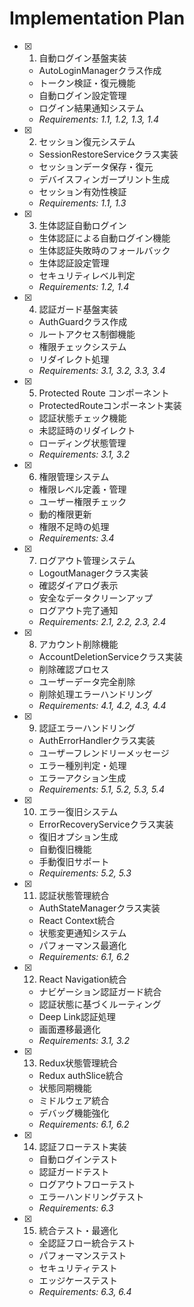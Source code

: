 # Implementation Plan

- [x] 1. 自動ログイン基盤実装
  - AutoLoginManagerクラス作成
  - トークン検証・復元機能
  - 自動ログイン設定管理
  - ログイン結果通知システム
  - _Requirements: 1.1, 1.2, 1.3, 1.4_

- [x] 2. セッション復元システム
  - SessionRestoreServiceクラス実装
  - セッションデータ保存・復元
  - デバイスフィンガープリント生成
  - セッション有効性検証
  - _Requirements: 1.1, 1.3_

- [x] 3. 生体認証自動ログイン
  - 生体認証による自動ログイン機能
  - 生体認証失敗時のフォールバック
  - 生体認証設定管理
  - セキュリティレベル判定
  - _Requirements: 1.2, 1.4_

- [x] 4. 認証ガード基盤実装
  - AuthGuardクラス作成
  - ルートアクセス制御機能
  - 権限チェックシステム
  - リダイレクト処理
  - _Requirements: 3.1, 3.2, 3.3, 3.4_

- [x] 5. Protected Route コンポーネント
  - ProtectedRouteコンポーネント実装
  - 認証状態チェック機能
  - 未認証時のリダイレクト
  - ローディング状態管理
  - _Requirements: 3.1, 3.2_

- [x] 6. 権限管理システム
  - 権限レベル定義・管理
  - ユーザー権限チェック
  - 動的権限更新
  - 権限不足時の処理
  - _Requirements: 3.4_

- [x] 7. ログアウト管理システム
  - LogoutManagerクラス実装
  - 確認ダイアログ表示
  - 安全なデータクリーンアップ
  - ログアウト完了通知
  - _Requirements: 2.1, 2.2, 2.3, 2.4_

- [x] 8. アカウント削除機能
  - AccountDeletionServiceクラス実装
  - 削除確認プロセス
  - ユーザーデータ完全削除
  - 削除処理エラーハンドリング
  - _Requirements: 4.1, 4.2, 4.3, 4.4_

- [x] 9. 認証エラーハンドリング
  - AuthErrorHandlerクラス実装
  - ユーザーフレンドリーメッセージ
  - エラー種別判定・処理
  - エラーアクション生成
  - _Requirements: 5.1, 5.2, 5.3, 5.4_

- [x] 10. エラー復旧システム
  - ErrorRecoveryServiceクラス実装
  - 復旧オプション生成
  - 自動復旧機能
  - 手動復旧サポート
  - _Requirements: 5.2, 5.3_

- [x] 11. 認証状態管理統合
  - AuthStateManagerクラス実装
  - React Context統合
  - 状態変更通知システム
  - パフォーマンス最適化
  - _Requirements: 6.1, 6.2_

- [x] 12. React Navigation統合
  - ナビゲーション認証ガード統合
  - 認証状態に基づくルーティング
  - Deep Link認証処理
  - 画面遷移最適化
  - _Requirements: 3.1, 3.2_

- [x] 13. Redux状態管理統合
  - Redux authSlice統合
  - 状態同期機能
  - ミドルウェア統合
  - デバッグ機能強化
  - _Requirements: 6.1, 6.2_

- [x] 14. 認証フローテスト実装
  - 自動ログインテスト
  - 認証ガードテスト
  - ログアウトフローテスト
  - エラーハンドリングテスト
  - _Requirements: 6.3_

- [x] 15. 統合テスト・最適化
  - 全認証フロー統合テスト
  - パフォーマンステスト
  - セキュリティテスト
  - エッジケーステスト
  - _Requirements: 6.3, 6.4_